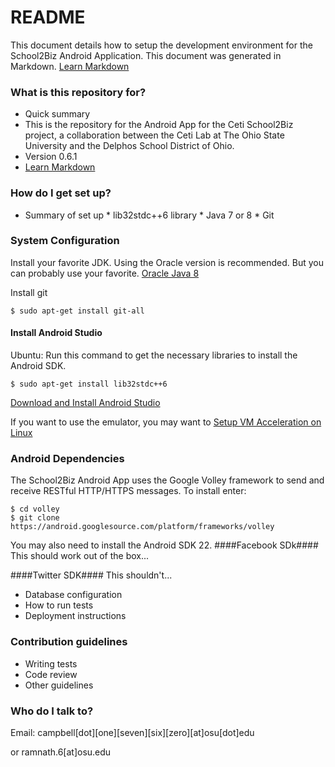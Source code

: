 # README #

This document details how to setup the development environment for the School2Biz Android Application.
This document was generated in Markdown. [Learn Markdown](https://bitbucket.org/tutorials/markdowndemo)

### What is this repository for? ###

* Quick summary
* This is the repository for the Android App for the Ceti School2Biz project, a collaboration between the Ceti Lab at The Ohio State University and the Delphos School District of Ohio.  
* Version 0.6.1
* [Learn Markdown](https://bitbucket.org/tutorials/markdowndemo)

### How do I get set up? ###

* Summary of set up
		* lib32stdc++6 library
		* Java 7 or 8
		* Git

### System Configuration ###
Install your favorite JDK. Using the Oracle version is recommended. But you can probably use your favorite.    [Oracle Java 8](http://www.oracle.com/technetwork/java/javase/downloads/jdk8-downloads-2133151.html)

Install git

`$ sudo apt-get install git-all`

#### Install Android Studio ####
Ubuntu: Run this command to get the necessary libraries to install the Android SDK.

`$ sudo apt-get install lib32stdc++6`

[Download and Install Android Studio](developer.android.com/sdk/index.html)

If you want to use the emulator, you may want to [Setup VM Acceleration on Linux](http://developer.android.com/tools/devices/emulator.html#vm-linux)
### Android Dependencies ###
The School2Biz Android App uses the Google Volley framework to send and receive RESTful HTTP/HTTPS messages.  To install enter:

```
$ cd volley
$ git clone https://android.googlesource.com/platform/frameworks/volley
```

You may also need to install the Android SDK 22.
####Facebook SDk####
This should work out of the box...

####Twitter SDK####
This shouldn't...

* Database configuration
* How to run tests
* Deployment instructions

### Contribution guidelines ###

* Writing tests
* Code review
* Other guidelines

### Who do I talk to? ###

Email: campbell[dot][one][seven][six][zero][at]osu[dot]edu

or ramnath.6[at]osu.edu
